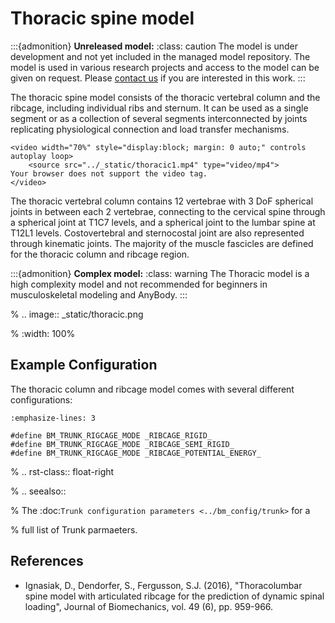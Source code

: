 # Thoracic spine model

:::{admonition} **Unreleased model:** 
:class: caution
The model is under development and not yet included in the managed model repository.
The model is used in various research projects and access to the model can be given on request. Please
[contact us](mailto:sales@anybodytech.com) if you are interested in this work.
:::

The thoracic spine model consists of the thoracic vertebral column and the
ribcage, including individual ribs and sternum. It can be used as a single
segment or as a collection of several segments interconnected by joints
replicating physiological connection and load transfer mechanisms.

```{raw} html
<video width="70%" style="display:block; margin: 0 auto;" controls autoplay loop>
    <source src="../_static/thoracic1.mp4" type="video/mp4">
Your browser does not support the video tag.
</video>
```

The thoracic vertebral column contains 12 vertebrae with 3 DoF spherical joints
in between each 2 vertebrae, connecting to the cervical spine through a
spherical joint at T1C7 levels, and a spherical joint to the lumbar spine at
T12L1 levels. Costovertebral and sternocostal joint are also represented through
kinematic joints. The majority of the muscle fascicles are defined for the
thoracic column and ribcage region.


:::{admonition} **Complex model:**
:class: warning
The Thoracic model is a high complexity model and not recommended for
beginners in musculoskeletal modeling and AnyBody.
:::

% .. image:: _static/thoracic.png

% :width: 100%

## Example Configuration

The thoracic column and ribcage model comes with several different configurations:

```{code-block} AnyScriptDoc
:emphasize-lines: 3

#define BM_TRUNK_RIGCAGE_MODE _RIBCAGE_RIGID_
#define BM_TRUNK_RIGCAGE_MODE _RIBCAGE_SEMI_RIGID_
#define BM_TRUNK_RIGCAGE_MODE _RIBCAGE_POTENTIAL_ENERGY_
```

% .. rst-class:: float-right

% .. seealso::

% The :doc:`Trunk configuration parameters <../bm_config/trunk>` for a

% full list of Trunk parmaeters.

## References

- Ignasiak, D., Dendorfer, S., Fergusson, S.J. (2016), "Thoracolumbar spine model with
  articulated ribcage for the prediction of dynamic spinal loading",
  Journal of Biomechanics, vol. 49 (6), pp. 959-966.
